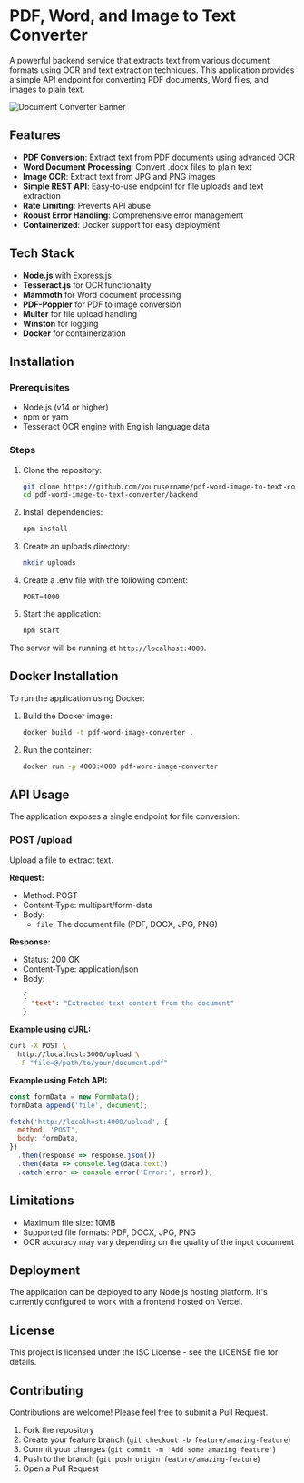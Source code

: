 # PDF, Word, and Image to Text Converter

A powerful backend service that extracts text from various document formats using OCR and text extraction techniques. This application provides a simple API endpoint for converting PDF documents, Word files, and images to plain text.

![Document Converter Banner](https://via.placeholder.com/800x200?text=Document+to+Text+Converter)

## Features

- **PDF Conversion**: Extract text from PDF documents using advanced OCR
- **Word Document Processing**: Convert .docx files to plain text
- **Image OCR**: Extract text from JPG and PNG images
- **Simple REST API**: Easy-to-use endpoint for file uploads and text extraction
- **Rate Limiting**: Prevents API abuse
- **Robust Error Handling**: Comprehensive error management
- **Containerized**: Docker support for easy deployment

## Tech Stack

- **Node.js** with Express.js
- **Tesseract.js** for OCR functionality
- **Mammoth** for Word document processing
- **PDF-Poppler** for PDF to image conversion
- **Multer** for file upload handling
- **Winston** for logging
- **Docker** for containerization

## Installation

### Prerequisites

- Node.js (v14 or higher)
- npm or yarn
- Tesseract OCR engine with English language data

### Steps

1. Clone the repository:
   ```bash
   git clone https://github.com/yourusername/pdf-word-image-to-text-converter.git
   cd pdf-word-image-to-text-converter/backend
   ```

2. Install dependencies:
   ```bash
   npm install
   ```

3. Create an uploads directory:
   ```bash
   mkdir uploads
   ```

4. Create a .env file with the following content:
   ```
   PORT=4000
   ```

5. Start the application:
   ```bash
   npm start
   ```

The server will be running at `http://localhost:4000`.

## Docker Installation

To run the application using Docker:

1. Build the Docker image:
   ```bash
   docker build -t pdf-word-image-converter .
   ```

2. Run the container:
   ```bash
   docker run -p 4000:4000 pdf-word-image-converter
   ```

## API Usage

The application exposes a single endpoint for file conversion:

### POST /upload

Upload a file to extract text.

**Request:**
- Method: POST
- Content-Type: multipart/form-data
- Body:
  - `file`: The document file (PDF, DOCX, JPG, PNG)

**Response:**
- Status: 200 OK
- Content-Type: application/json
- Body:
  ```json
  {
    "text": "Extracted text content from the document"
  }
  ```

**Example using cURL:**
```bash
curl -X POST \
  http://localhost:3000/upload \
  -F "file=@/path/to/your/document.pdf"
```

**Example using Fetch API:**
```javascript
const formData = new FormData();
formData.append('file', document);

fetch('http://localhost:4000/upload', {
  method: 'POST',
  body: formData,
})
  .then(response => response.json())
  .then(data => console.log(data.text))
  .catch(error => console.error('Error:', error));
```

## Limitations

- Maximum file size: 10MB
- Supported file formats: PDF, DOCX, JPG, PNG
- OCR accuracy may vary depending on the quality of the input document

## Deployment

The application can be deployed to any Node.js hosting platform. It's currently configured to work with a frontend hosted on Vercel.

## License

This project is licensed under the ISC License - see the LICENSE file for details.

## Contributing

Contributions are welcome! Please feel free to submit a Pull Request.

1. Fork the repository
2. Create your feature branch (`git checkout -b feature/amazing-feature`)
3. Commit your changes (`git commit -m 'Add some amazing feature'`)
4. Push to the branch (`git push origin feature/amazing-feature`)
5. Open a Pull Request 